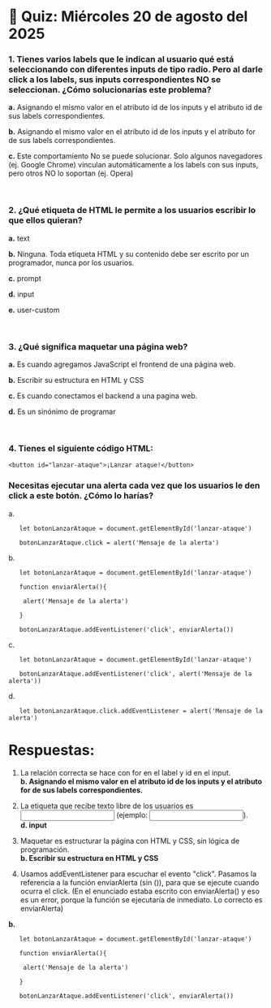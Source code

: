 # 📝 Quiz: Miércoles 20 de agosto del 2025

### 1. Tienes varios labels que le indican al usuario qué está seleccionando con diferentes inputs de tipo radio. Pero al darle click a los labels, sus inputs correspondientes NO se seleccionan. ¿Cómo solucionarías este problema?

**a.** Asignando el mismo valor en el atributo id de los inputs y el atributo id de sus labels correspondientes.

**b.** Asignando el mismo valor en el atributo id de los inputs y el atributo for de sus labels correspondientes.

**c.** Este comportamiento No se puede solucionar. Solo algunos navegadores (ej. Google Chrome) vinculan automáticamente a los labels con sus inputs, pero otros NO lo soportan (ej. Opera)

<br>

### 2. ¿Qué etiqueta de HTML le permite a los usuarios escribir lo que ellos quieran?

**a.** text

**b.** Ninguna. Toda etiqueta HTML y su contenido debe ser escrito por un programador, nunca por los usuarios.

**c.** prompt

**d.** input

**e.** user-custom

<br>

### 3. ¿Qué significa maquetar una página web?

**a.** Es cuando agregamos JavaScript el frontend de una página web.

**b.** Escribir su estructura en HTML y CSS

**c.** Es cuando conectamos el backend a una pagina web.

**d.** Es un sinónimo de programar

<br>

### 4. Tienes el siguiente código HTML:

```
<button id="lanzar-ataque">¡Lanzar ataque!</button>
```
### Necesitas ejecutar una alerta cada vez que los usuarios le den click a este botón. ¿Cómo lo harías?

a. 
```
   let botonLanzarAtaque = document.getElementById('lanzar-ataque')

   botonLanzarAtaque.click = alert('Mensaje de la alerta')
```

b. 
```
   let botonLanzarAtaque = document.getElementById('lanzar-ataque')

   function enviarAlerta(){

	alert('Mensaje de la alerta')

   }

   botonLanzarAtaque.addEventListener('click', enviarAlerta())
```

c. 
```
   let botonLanzarAtaque = document.getElementById('lanzar-ataque')

   botonLanzarAtaque.addEventListener('click', alert('Mensaje de la alerta'))
```

d. 
```
   let botonLanzarAtaque.click.addEventListener = alert('Mensaje de la alerta')
```

# Respuestas:

1) La relación correcta se hace con for en el label y id en el input. <br>
**b. Asignando el mismo valor en el atributo id de los inputs y el atributo for de sus labels correspondientes.**

2) La etiqueta que recibe texto libre de los usuarios es <input> (ejemplo: <input type="text">). <br>
**d. input**

3) Maquetar es estructurar la página con HTML y CSS, sin lógica de programación. <br>
**b. Escribir su estructura en HTML y CSS**

4) Usamos addEventListener para escuchar el evento "click".
  Pasamos la referencia a la función enviarAlerta (sin ()), para que se ejecute cuando ocurra el click.
  (En el enunciado estaba escrito con enviarAlerta() y eso es un error, porque la función se ejecutaría de inmediato. Lo correcto es enviarAlerta) <br>

**b.**

```
   let botonLanzarAtaque = document.getElementById('lanzar-ataque')

   function enviarAlerta(){

	alert('Mensaje de la alerta')

   }

   botonLanzarAtaque.addEventListener('click', enviarAlerta())
```
